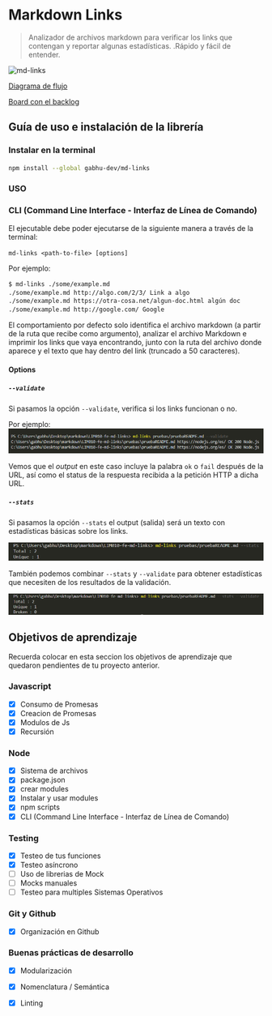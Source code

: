 # Markdown Links

> Analizador de archivos markdown para verificar los links que contengan y reportar algunas estadísticas. .Rápido y fácil de entender.


![md-links](https://user-images.githubusercontent.com/110297/42118443-b7a5f1f0-7bc8-11e8-96ad-9cc5593715a6.jpg)

[Diagrama de flujo](https://drive.google.com/file/d/1BBQHY5kM_BQ-CTUdC4QG7MyVUFJwIIRL/view?usp=sharing)

[Board con el backlog](https://github.com/gabhu-dev/LIM010-fe-md-links/projects/1)

## Guía de uso e instalación de la librería

### Instalar en la terminal

```bash
npm install --global gabhu-dev/md-links
```

### USO

### CLI (Command Line Interface - Interfaz de Línea de Comando)

El ejecutable debe poder ejecutarse de la siguiente
manera a través de la terminal:

`md-links <path-to-file> [options]`

Por ejemplo:

```sh
$ md-links ./some/example.md
./some/example.md http://algo.com/2/3/ Link a algo
./some/example.md https://otra-cosa.net/algun-doc.html algún doc
./some/example.md http://google.com/ Google
```

El comportamiento por defecto 
solo identifica el archivo markdown (a partir de la ruta que recibe como
argumento), analizar el archivo Markdown e imprimir los links que vaya
encontrando, junto con la ruta del archivo donde aparece y el texto
que hay dentro del link (truncado a 50 caracteres).

#### Options

##### `--validate`

Si pasamos la opción `--validate`, verifica si los links funcionan o no.

Por ejemplo:
![ejemplo-validate](img/validate.png)


Vemos que el _output_ en este caso incluye la palabra `ok` o `fail` después de
la URL, así como el status de la respuesta recibida a la petición HTTP a dicha
URL.

##### `--stats`

Si pasamos la opción `--stats` el output (salida) será un texto con estadísticas
básicas sobre los links.

![img-stats](img/stats.png)


También podemos combinar `--stats` y `--validate` para obtener estadísticas que
necesiten de los resultados de la validación.

![img-stats-validate](img/stats-validate.png)

## Objetivos de aprendizaje

Recuerda colocar en esta seccion los objetivos de aprendizaje que quedaron 
pendientes de tu proyecto anterior.

### Javascript
- [x] Consumo de Promesas
- [x] Creacion de Promesas
- [x] Modulos de Js
- [x] Recursión

### Node
- [x] Sistema de archivos
- [x] package.json
- [x] crear modules
- [x] Instalar y usar modules
- [x] npm scripts
- [x] CLI (Command Line Interface - Interfaz de Línea de Comando)

### Testing
- [x] Testeo de tus funciones
- [x] Testeo asíncrono
- [ ] Uso de librerias de Mock
- [ ] Mocks manuales
- [ ] Testeo para multiples Sistemas Operativos

### Git y Github
- [x] Organización en Github

### Buenas prácticas de desarrollo
- [x] Modularización
- [x] Nomenclatura / Semántica
- [x] Linting



